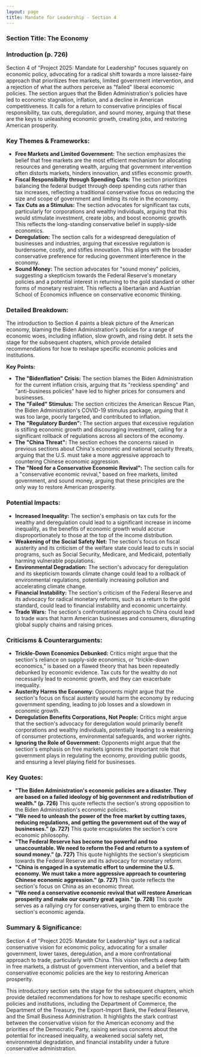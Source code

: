 ```yaml
---
layout: page
title: Mandate for Leadership - Section 4
---
```


### Section Title: The Economy

### Introduction (p. 726)

Section 4 of "Project 2025: Mandate for Leadership" focuses squarely on economic policy, advocating for a radical shift towards a more laissez-faire approach that prioritizes free markets, limited government intervention, and a rejection of what the authors perceive as "failed" liberal economic policies. The section argues that the Biden Administration's policies have led to economic stagnation, inflation, and a decline in American competitiveness. It calls for a return to conservative principles of fiscal responsibility, tax cuts, deregulation, and sound money, arguing that these are the keys to unleashing economic growth, creating jobs, and restoring American prosperity.

### Key Themes & Frameworks:

* **Free Markets and Limited Government:** The section emphasizes the belief that free markets are the most efficient mechanism for allocating resources and generating wealth, arguing that government intervention often distorts markets, hinders innovation, and stifles economic growth.
* **Fiscal Responsibility through Spending Cuts:** The section prioritizes balancing the federal budget through deep spending cuts rather than tax increases, reflecting a traditional conservative focus on reducing the size and scope of government and limiting its role in the economy.
* **Tax Cuts as a Stimulus:** The section advocates for significant tax cuts, particularly for corporations and wealthy individuals, arguing that this would stimulate investment, create jobs, and boost economic growth. This reflects the long-standing conservative belief in supply-side economics.
* **Deregulation:** The section calls for a widespread deregulation of businesses and industries, arguing that excessive regulation is burdensome, costly, and stifles innovation. This aligns with the broader conservative preference for reducing government interference in the economy.
* **Sound Money:** The section advocates for "sound money" policies, suggesting a skepticism towards the Federal Reserve's monetary policies and a potential interest in returning to the gold standard or other forms of monetary restraint. This reflects a libertarian and Austrian School of Economics influence on conservative economic thinking.

### Detailed Breakdown:

The introduction to Section 4 paints a bleak picture of the American economy, blaming the Biden Administration's policies for a range of economic woes, including inflation, slow growth, and rising debt. It sets the stage for the subsequent chapters, which provide detailed recommendations for how to reshape specific economic policies and institutions.

**Key Points:**

* **The "Bidenflation" Crisis:** The section blames the Biden Administration for the current inflation crisis, arguing that its "reckless spending" and "anti-business policies" have led to higher prices for consumers and businesses.
* **The "Failed" Stimulus:** The section criticizes the American Rescue Plan, the Biden Administration's COVID-19 stimulus package, arguing that it was too large, poorly targeted, and contributed to inflation.
* **The "Regulatory Burden":** The section argues that excessive regulation is stifling economic growth and discouraging investment, calling for a significant rollback of regulations across all sectors of the economy.
* **The "China Threat":** The section echoes the concerns raised in previous sections about China's economic and national security threats, arguing that the U.S. must take a more aggressive approach to countering Chinese economic aggression.
* **The "Need for a Conservative Economic Revival":** The section calls for a "conservative economic revival," based on free markets, limited government, and sound money, arguing that these principles are the only way to restore American prosperity.

### Potential Impacts:

* **Increased Inequality:** The section's emphasis on tax cuts for the wealthy and deregulation could lead to a significant increase in income inequality, as the benefits of economic growth would accrue disproportionately to those at the top of the income distribution.
* **Weakening of the Social Safety Net:** The section's focus on fiscal austerity and its criticism of the welfare state could lead to cuts in social programs, such as Social Security, Medicare, and Medicaid, potentially harming vulnerable populations.
* **Environmental Degradation:** The section's advocacy for deregulation and its skepticism towards climate change could lead to a rollback of environmental regulations, potentially increasing pollution and accelerating climate change.
* **Financial Instability:** The section's criticism of the Federal Reserve and its advocacy for radical monetary reforms, such as a return to the gold standard, could lead to financial instability and economic uncertainty.
* **Trade Wars:** The section's confrontational approach to China could lead to trade wars that harm American businesses and consumers, disrupting global supply chains and raising prices.

### Criticisms & Counterarguments:

* **Trickle-Down Economics Debunked:** Critics might argue that the section's reliance on supply-side economics, or "trickle-down economics," is based on a flawed theory that has been repeatedly debunked by economic evidence. Tax cuts for the wealthy do not necessarily lead to economic growth, and they can exacerbate inequality.
* **Austerity Harms the Economy:** Opponents might argue that the section's focus on fiscal austerity would harm the economy by reducing government spending, leading to job losses and a slowdown in economic growth.
* **Deregulation Benefits Corporations, Not People:** Critics might argue that the section's advocacy for deregulation would primarily benefit corporations and wealthy individuals, potentially leading to a weakening of consumer protections, environmental safeguards, and worker rights.
* **Ignoring the Role of Government:** Opponents might argue that the section's emphasis on free markets ignores the important role that government plays in regulating the economy, providing public goods, and ensuring a level playing field for businesses.

### Key Quotes:

* **"The Biden Administration's economic policies are a disaster. They are based on a failed ideology of big government and redistribution of wealth." (p. 726)** This quote reflects the section's strong opposition to the Biden Administration's economic policies.
* **"We need to unleash the power of the free market by cutting taxes, reducing regulations, and getting the government out of the way of businesses." (p. 727)** This quote encapsulates the section's core economic philosophy.
* **"The Federal Reserve has become too powerful and too unaccountable. We need to reform the Fed and return to a system of sound money." (p. 727)** This quote highlights the section's skepticism towards the Federal Reserve and its advocacy for monetary reform.
* **"China is engaged in a systematic effort to undermine the U.S. economy. We must take a more aggressive approach to countering Chinese economic aggression." (p. 727)** This quote reflects the section's focus on China as an economic threat.
* **"We need a conservative economic revival that will restore American prosperity and make our country great again." (p. 728)** This quote serves as a rallying cry for conservatives, urging them to embrace the section's economic agenda.

### Summary & Significance:

Section 4 of "Project 2025: Mandate for Leadership" lays out a radical conservative vision for economic policy, advocating for a smaller government, lower taxes, deregulation, and a more confrontational approach to trade, particularly with China. This vision reflects a deep faith in free markets, a distrust of government intervention, and a belief that conservative economic policies are the key to restoring American prosperity.

This introductory section sets the stage for the subsequent chapters, which provide detailed recommendations for how to reshape specific economic policies and institutions, including the Department of Commerce, the Department of the Treasury, the Export-Import Bank, the Federal Reserve, and the Small Business Administration. It highlights the stark contrast between the conservative vision for the American economy and the priorities of the Democratic Party, raising serious concerns about the potential for increased inequality, a weakened social safety net, environmental degradation, and financial instability under a future conservative administration. 
